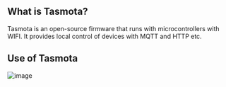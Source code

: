 ##  What is Tasmota?
Tasmota is an open-source firmware that runs with microcontrollers with WIFI. It provides local control of devices with MQTT and HTTP etc.

## Use of Tasmota 




![image](https://github.com/MMemon2003/HealthProject2024/assets/146339735/a4da32a8-3682-4a82-9b31-35ebf0bdd954)



